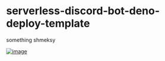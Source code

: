 # serverless-discord-bot-deno-deploy-template

something shmeksy

[![image](https://user-images.githubusercontent.com/23035000/116934239-b0d4a400-ac32-11eb-83f6-0c4119d59fa8.png)](https://dash.deno.com/new?url=https://raw.githubusercontent.com/discordeno/serverless-deno-deploy-template/main/mod.ts&env=DISCORD_PUBLIC_KEY)
